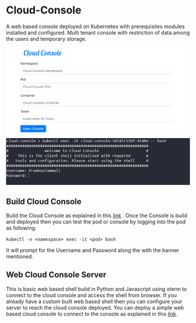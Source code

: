 # Cloud-Console
A web based console deployed on Kubernetes with prerequisites modules installed and configured. Multi tenant console with restriction of data among the users and  temporary storage.

![Cloud Console Server image](https://github.com/PradeepTammali/Cloud-Console/blob/main/CloudConsoleServer.PNG)
![Cloud Console image](https://github.com/PradeepTammali/Cloud-Console/blob/main/CloudConsole.PNG)
## Build Cloud Console
Build the Cloud Console as explained in this [link](https://github.com/PradeepTammali/Cloud-Console/tree/main/Console) . Once the Console is build and deployed then you can test the pod or console by logging into the pod as following.
```
kubectl -n <namespace> exec -it <pod> bash
```
It will prompt for the Username and Password along the with the banner mentioned.

## Web Cloud Console Server
This is basic web based shell build in Python and Javascript using xterm to connect to the cloud console and access the shell from browser. If you already have a custom built web based shell then you can configure your server to reach the cloud console deployed. You can deploy a simple web based cloud console to connect to the console as explained in this [link](https://github.com/PradeepTammali/Cloud-Console/tree/main/ConsoleServer).
